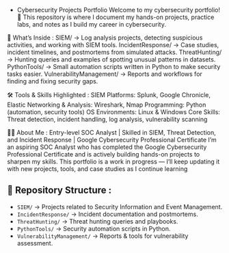 - Cybersecurity Projects Portfolio
Welcome to my cybersecurity portfolio! 🚀
This repository is where I document my hands-on projects, practice labs, and notes as I build my career in cybersecurity.

📂 What’s Inside :
SIEM/ → Log analysis projects, detecting suspicious activities, and working with SIEM tools.
IncidentResponse/ → Case studies, incident timelines, and postmortems from simulated attacks.
ThreatHunting/ → Hunting queries and examples of spotting unusual patterns in datasets.
PythonTools/ → Small automation scripts written in Python to make security tasks easier.
VulnerabilityManagement/ → Reports and workflows for finding and fixing security gaps.

🛠 Tools & Skills Highlighted :
SIEM Platforms: Splunk, Google Chronicle, Elastic
Networking & Analysis: Wireshark, Nmap
Programming: Python (automation, security tools)
OS Environments: Linux & Windows
Core Skills: Threat detection, incident handling, log analysis, vulnerability scanning

👩‍💻 About Me :
Entry-level SOC Analyst | Skilled in SIEM, Threat Detection, and Incident Response | Google Cybersecurity Professional Certificate 
I’m an aspiring SOC Analyst who has completed the Google Cybersecurity Professional Certificate and is actively building hands-on projects to sharpen my skills.
This portfolio is a work in progress — I’ll keep updating it with new projects, tools, and case studies as I continue learning

## 📂 Repository Structure :
- `SIEM/` → Projects related to Security Information and Event Management.  
- `IncidentResponse/` → Incident documentation and postmortems.  
- `ThreatHunting/` → Threat hunting queries and playbooks.  
- `PythonTools/` → Security automation scripts in Python.  
- `VulnerabilityManagement/` → Reports & tools for vulnerability assessment.  
